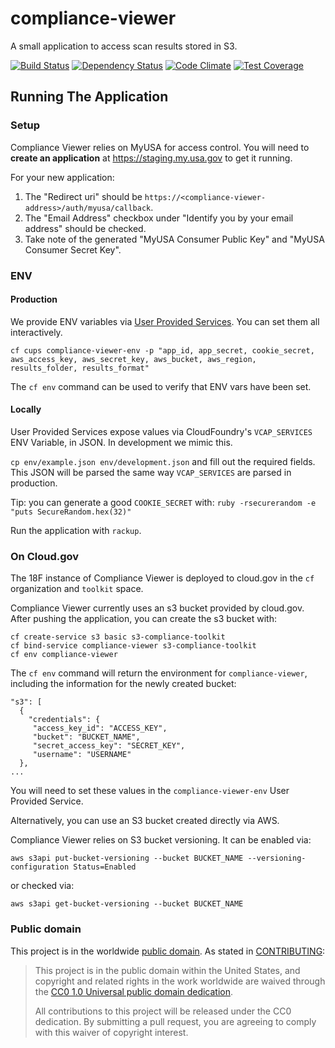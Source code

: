 # compliance-viewer

A small application to access scan results stored in S3.

[![Build Status](https://travis-ci.org/18F/compliance-viewer.svg?branch=master)](https://travis-ci.org/18F/compliance-viewer)
[![Dependency Status](https://gemnasium.com/18F/compliance-viewer.svg)](https://gemnasium.com/18F/compliance-viewer)
[![Code Climate](https://codeclimate.com/github/18F/compliance-viewer/badges/gpa.svg)](https://codeclimate.com/github/18F/compliance-viewer)
[![Test Coverage](https://codeclimate.com/github/18F/compliance-viewer/badges/coverage.svg)](https://codeclimate.com/github/18F/compliance-viewer/coverage)

## Running The Application

### Setup

Compliance Viewer relies on MyUSA for access control. You will need to **create an application** at https://staging.my.usa.gov to get it running.

For your new application:

1. The "Redirect uri" should be `https://<compliance-viewer-address>/auth/myusa/callback`.
1. The "Email Address" checkbox under "Identify you by your email address" should be checked.
1. Take note of the generated "MyUSA Consumer Public Key" and "MyUSA Consumer Secret Key".

### ENV
#### Production
We provide ENV variables via [User Provided Services](https://docs.cloudfoundry.org/devguide/services/user-provided.html). You can set them all interactively.

`cf cups compliance-viewer-env -p "app_id, app_secret, cookie_secret, aws_access_key, aws_secret_key, aws_bucket, aws_region, results_folder, results_format"`

The `cf env` command can be used to verify that ENV vars have been set.

#### Locally
User Provided Services expose values via CloudFoundry's `VCAP_SERVICES` ENV Variable, in JSON.  In development we mimic this.

`cp env/example.json env/development.json` and fill out the required fields.  This JSON will be parsed the same way `VCAP_SERVICES` are parsed in production.

Tip: you can generate a good `COOKIE_SECRET` with: `ruby -rsecurerandom -e "puts SecureRandom.hex(32)"`

Run the application with `rackup`.

### On Cloud.gov

The 18F instance of Compliance Viewer is deployed to cloud.gov in the `cf` organization and `toolkit` space.

Compliance Viewer currently uses an s3 bucket provided by cloud.gov. After pushing the application, you can create the s3 bucket with:
```
cf create-service s3 basic s3-compliance-toolkit
cf bind-service compliance-viewer s3-compliance-toolkit
cf env compliance-viewer
```

The `cf env` command will return the environment for `compliance-viewer`, including the information for the newly created bucket:
```
"s3": [
  {
    "credentials": {
     "access_key_id": "ACCESS_KEY",
     "bucket": "BUCKET_NAME",
     "secret_access_key": "SECRET_KEY",
     "username": "USERNAME"
  },
...
```

You will need to set these values in the `compliance-viewer-env` User Provided Service.

Alternatively, you can use an S3 bucket created directly via AWS.

Compliance Viewer relies on S3 bucket versioning. It can be enabled via:
```
aws s3api put-bucket-versioning --bucket BUCKET_NAME --versioning-configuration Status=Enabled
```
or checked via:
```
aws s3api get-bucket-versioning --bucket BUCKET_NAME
```

### Public domain

This project is in the worldwide [public domain](LICENSE.md). As stated in [CONTRIBUTING](CONTRIBUTING.md):

> This project is in the public domain within the United States, and copyright and related rights in the work worldwide are waived through the [CC0 1.0 Universal public domain dedication](https://creativecommons.org/publicdomain/zero/1.0/).
>
> All contributions to this project will be released under the CC0 dedication. By submitting a pull request, you are agreeing to comply with this waiver of copyright interest.

